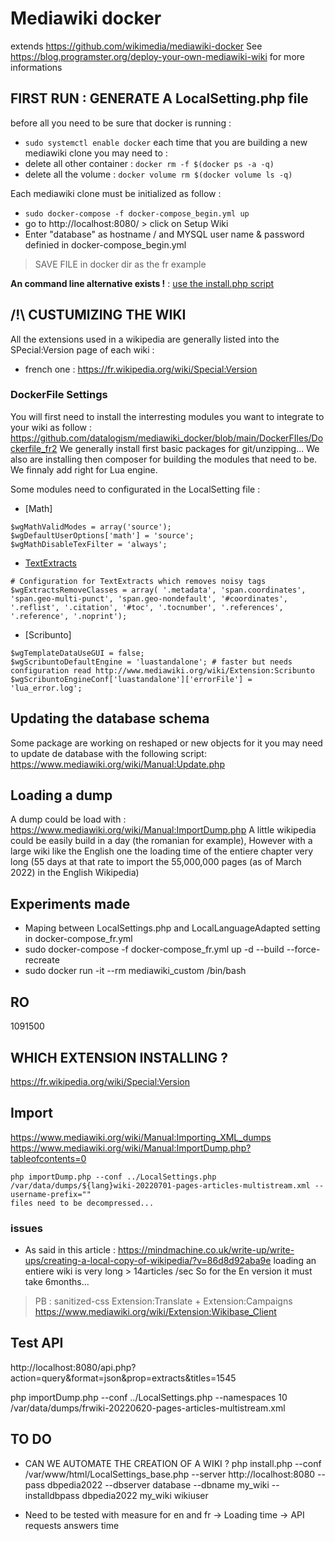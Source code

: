 # Mediawiki docker

extends https://github.com/wikimedia/mediawiki-docker
See https://blog.programster.org/deploy-your-own-mediawiki-wiki for more informations

## FIRST RUN : GENERATE A LocalSetting.php file

before all you need to be sure that docker is running : 
* ``` sudo systemctl enable docker ```
each time that you are building a new mediawiki clone you may need to : 
* delete all other container : ```docker rm -f $(docker ps -a -q)```
* delete all the volume : ```docker volume rm $(docker volume ls -q)```

Each mediawiki clone must be initialized as follow : 
* ``` sudo docker-compose -f docker-compose_begin.yml up ```
* go to http://localhost:8080/ > click on Setup Wiki
* Enter "database" as hostname / and MYSQL user name & password definied in docker-compose_begin.yml
> SAVE FILE in docker dir as the fr example

**An command line alternative exists !** : [use the install.php script](https://www.mediawiki.org/wiki/Manual:Install.php)

## /!\ CUSTUMIZING THE WIKI

All the extensions used in a wikipedia are generally listed into the SPecial:Version page of each wiki : 
* french one : https://fr.wikipedia.org/wiki/Special:Version

### DockerFile Settings

You will first need to install the interresting modules you want to integrate to your wiki as follow : 
https://github.com/datalogism/mediawiki_docker/blob/main/DockerFIles/Dockerfile_fr2
We generally install first basic packages for git/unzipping...
We also are installing then composer for building the modules that need to be. 
We finnaly add right for Lua engine.

Some modules need to configurated in the LocalSetting file :
* [Math]
```
$wgMathValidModes = array('source');
$wgDefaultUserOptions['math'] = 'source';
$wgMathDisableTexFilter = 'always';
```
* [TextExtracts](http://www.mediawiki.org/wiki/Extension:TextExtracts)
```
# Configuration for TextExtracts which removes noisy tags
$wgExtractsRemoveClasses = array( '.metadata', 'span.coordinates', 'span.geo-multi-punct', 'span.geo-nondefault', '#coordinates', '.reflist', '.citation', '#toc', '.tocnumber', '.references', '.reference', '.noprint');
```

* [Scribunto]

```
$wgTemplateDataUseGUI = false;
$wgScribuntoDefaultEngine = 'luastandalone'; # faster but needs configuration read http://www.mediawiki.org/wiki/Extension:Scribunto
$wgScribuntoEngineConf['luastandalone']['errorFile'] = 'lua_error.log';
```

## Updating the database schema

Some package are working on reshaped or new objects for it you may need to update de database with the following script: 
https://www.mediawiki.org/wiki/Manual:Update.php

## Loading a dump

A dump could be load with : https://www.mediawiki.org/wiki/Manual:ImportDump.php
A little wikipedia could be easily build in a day (the romanian for example), 
However with a large wiki like the English one the loading time of the entiere chapter very long (55 days at that rate to import the 55,000,000 pages (as of March 2022) in the English Wikipedia)



## Experiments made


* Maping between LocalSettings.php and LocalLanguageAdapted setting in docker-compose_fr.yml 
* sudo docker-compose -f docker-compose_fr.yml up -d --build --force-recreate 
* sudo docker run -it --rm mediawiki_custom /bin/bash 

## RO 
1091500
## WHICH EXTENSION INSTALLING ?
https://fr.wikipedia.org/wiki/Special:Version

## Import

https://www.mediawiki.org/wiki/Manual:Importing_XML_dumps
https://www.mediawiki.org/wiki/Manual:ImportDump.php?tableofcontents=0

```
php importDump.php --conf ../LocalSettings.php /var/data/dumps/${lang}wiki-20220701-pages-articles-multistream.xml --username-prefix=""
files need to be decompressed... 
```

### issues 

* As said in this article : https://mindmachine.co.uk/write-up/write-ups/creating-a-local-copy-of-wikipedia/?v=86d8d92aba9e
loading an entiere wiki is very long > 14articles /sec
So for the En version it must take 6months...

> PB : sanitized-css
> Extension:Translate + Extension:Campaigns
https://www.mediawiki.org/wiki/Extension:Wikibase_Client

## Test API

http://localhost:8080/api.php?action=query&format=json&prop=extracts&titles=1545


php importDump.php --conf ../LocalSettings.php --namespaces 10 /var/data/dumps/frwiki-20220620-pages-articles-multistream.xml

## TO DO 
* CAN WE AUTOMATE THE CREATION OF A WIKI ? 
php install.php --conf /var/www/html/LocalSettings_base.php --server http://localhost:8080 --pass dbpedia2022 --dbserver database --dbname my_wiki --installdbpass dbpedia2022 my_wiki wikiuser 

* Need to be tested with measure for en and fr 
-> Loading time
-> API requests answers time

